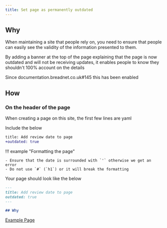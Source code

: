 ```yaml
---
title: Set page as permanently outdated
---
```



## Why

When maintaining a site that people rely on, you need to ensure that people can easily see the validity of the information presented to them.

By adding a banner at the top of the page explaining that the page is now outdated and will not be receiving updates, it enables people
to know they shouldn't 100% account on the details

Since documentation.breadnet.co.uk#145 this has been enabled

## How

### On the header of the page

When creating a page on this site, the first few lines are yaml

Include the below

``` diff
title: Add review date to page
+outdated: true
```

!!! example "Formatting the page"

    - Ensure that the date is surrounded with `'` otherwise we get an error
    - Do not use `#` (`h1`) or it will break the formatting


Your page should look like the below

```markdown
---
title: Add review date to page
outdated: true
---

## Why
```

[Example Page](outdated-page-example.md)

